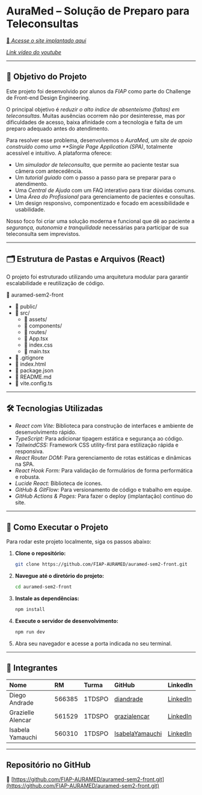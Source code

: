 # AuraMed – Solução de Preparo para Teleconsultas

[🔗 *Acesse o site implantado aqui*](https://auramed-sem2-front-beige.vercel.app/)

[*Link vídeo do youtube*](https://youtu.be/pOOgVAxnN2Q)

---

## 📌 Objetivo do Projeto

Este projeto foi desenvolvido por alunos da *FIAP* como parte do Challenge de Front-end Design Engineering.

O principal objetivo é *reduzir o alto índice de absenteísmo (faltas) em teleconsultas*. Muitas ausências ocorrem não por desinteresse, mas por dificuldades de acesso, baixa afinidade com a tecnologia e falta de um preparo adequado antes do atendimento.

Para resolver esse problema, desenvolvemos o *AuraMed, um site de apoio construído como uma **Single Page Application (SPA)*, totalmente acessível e intuitivo. A plataforma oferece:

-   Um *simulador de teleconsulta*, que permite ao paciente testar sua câmera com antecedência.
-   Um *tutorial guiado* com o passo a passo para se preparar para o atendimento.
-   Uma *Central de Ajuda* com um FAQ interativo para tirar dúvidas comuns.
-   Uma *Área do Profissional* para gerenciamento de pacientes e consultas.
-   Um design responsivo, componentizado e focado em acessibilidade e usabilidade.

Nosso foco foi criar uma solução moderna e funcional que dê ao paciente a *segurança, autonomia e tranquilidade* necessárias para participar de sua teleconsulta sem imprevistos.

---

## 🗂 Estrutura de Pastas e Arquivos (React)

O projeto foi estruturado utilizando uma arquitetura modular para garantir escalabilidade e reutilização de código.

📁 auramed-sem2-front

* 📁 public/
* 📁 src/
   * 📁 assets/ 
   * 📁 components/
   * 📁 routes/
   * 📄 App.tsx
   * 📄 index.css
   * 📄 main.tsx
* 📄 .gitignore
* 📄 index.html
* 📄 package.json 
* 📄 README.md
* 📄 vite.config.ts 

---

## 🛠 Tecnologias Utilizadas

-   *React com Vite:* Biblioteca para construção de interfaces e ambiente de desenvolvimento rápido.
-   *TypeScript:* Para adicionar tipagem estática e segurança ao código.
-   *TailwindCSS:* Framework CSS utility-first para estilização rápida e responsiva.
-   *React Router DOM:* Para gerenciamento de rotas estáticas e dinâmicas na SPA.
-   *React Hook Form:* Para validação de formulários de forma performática e robusta.
-   *Lucide React:* Biblioteca de ícones.
-   *GitHub & GitFlow:* Para versionamento de código e trabalho em equipe.
-   *GitHub Actions & Pages:* Para fazer o deploy (implantação) contínuo do site.

---

## 🚀 Como Executar o Projeto

Para rodar este projeto localmente, siga os passos abaixo:

1.  **Clone o repositório:**
    ```bash
    git clone https://github.com/FIAP-AURAMED/auramed-sem2-front.git
    ```
2.  **Navegue até o diretório do projeto:**
    ```bash
    cd auramed-sem2-front
    ```
3.  **Instale as dependências:**
    ```bash
    npm install
    ```
4.  **Execute o servidor de desenvolvimento:**
    ```bash
    npm run dev
    ```
5.  Abra seu navegador e acesse a porta indicada no seu terminal.

---

## 👥 Integrantes

| Nome | RM | Turma | GitHub | LinkedIn |
| :--- | :--- | :--- | :--- | :--- |
| Diego Andrade | 566385 | 1TDSPO | [diandrade](https://github.com/diandrade) | [LinkedIn](https://www.linkedin.com/in/andradedossantosdiego/?utm_source=share&utm_campaign=share_via&utm_content=profile&utm_medium=android_app) |
| Grazielle Alencar | 561529 | 1TDSPO | [grazialencar](https://github.com/grazialencar) | [LinkedIn](https://www.linkedin.com/in/grazielle-alencar/) |
| Isabela Yamauchi | 560310 | 1TDSPO | [IsabelaYamauchi](https://github.com/IsabelaYamauchi) | [LinkedIn](https://www.linkedin.com/in/isabelayamauchi/) |

---

## Repositório no GitHub

🔗 [https://github.com/FIAP-AURAMED/auramed-sem2-front.git](https://github.com/FIAP-AURAMED/auramed-sem2-front.git) 